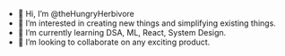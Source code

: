 - 👋 Hi, I’m @theHungryHerbivore
- 👀 I’m interested in creating new things and simplifying existing things.
- 🌱 I’m currently learning DSA, ML, React, System Design.
- 💞️ I’m looking to collaborate on any exciting product.

<!---
theHungryHerbivore/theHungryHerbivore is a ✨ special ✨ repository because its `README.md` (this file) appears on your GitHub profile.
You can click the Preview link to take a look at your changes.
--->
